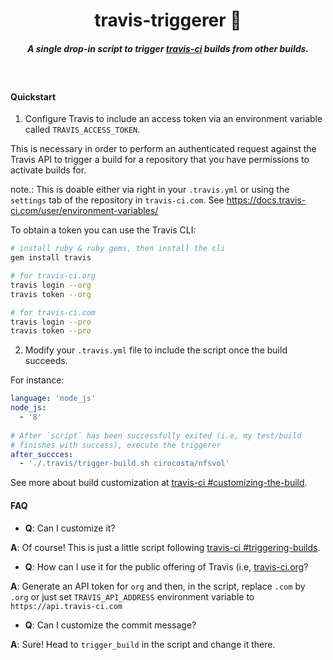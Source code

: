 <h1 align="center">travis-triggerer 👷  </h1>

<h5 align="center">A single drop-in script to trigger <a href="https://travis-ci.com/">travis-ci</a> builds from other builds.</h5>

<br/>


#### Quickstart


1. Configure Travis to include an access token via an environment variable called `TRAVIS_ACCESS_TOKEN`.

This is necessary in order to perform an authenticated request against the Travis API to trigger a build for a repository that you have permissions to activate builds for.
   
note.: This is doable either via right in your `.travis.yml` or using the `settings` tab of the repository in `travis-ci.com`. See https://docs.travis-ci.com/user/environment-variables/

To obtain a token you can use the Travis CLI:

  ```sh
  # install ruby & ruby gems, then install the cli
  gem install travis

  # for travis-ci.org
  travis login --org
  travis token --org

  # for travis-ci.com
  travis login --pro
  travis token --pro
  ```

2. Modify your `.travis.yml` file to include the script once the build succeeds.

For instance:

```yml
language: 'node_js'
node_js:
  - '8'
  
# After `script` has been successfully exited (i.e, my test/build
# finishes with success), execute the triggerer
after_succces:
  - './.travis/trigger-build.sh cirocosta/nfsvol'
```


See more about build customization at [travis-ci #customizing-the-build](https://docs.travis-ci.com/user/customizing-the-build).

#### FAQ

- **Q**: Can I customize it?

**A**: Of course! This is just a little script following [travis-ci #triggering-builds](https://docs.travis-ci.com/user/triggering-builds/).


- **Q**: How can I use it for the public offering of Travis (i.e, [travis-ci.org](https://travis-ci.org)?

**A**: Generate an API token for `org` and then, in the script, replace `.com` by `.org` or just set `TRAVIS_API_ADDRESS` environment variable to `https://api.travis-ci.com`


- **Q**: Can I customize the commit message?

**A**: Sure! Head to `trigger_build` in the script and change it there.

